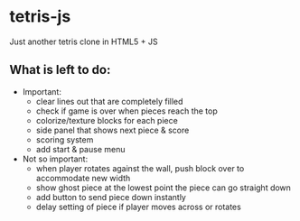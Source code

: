 # tetris-js
Just another tetris clone in HTML5 + JS

## What is left to do:
- Important:
  * clear lines out that are completely filled
  * check if game is over when pieces reach the top
  * colorize/texture blocks for each piece
  * side panel that shows next piece & score
  * scoring system
  * add start & pause menu
- Not so important:
  * when player rotates against the wall, push block over to accommodate new width
  * show ghost piece at the lowest point the piece can go straight down
  * add button to send piece down instantly
  * delay setting of piece if player moves across or rotates
